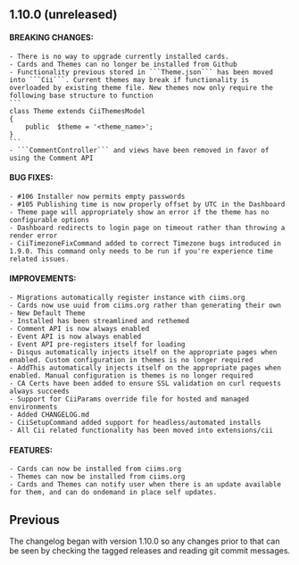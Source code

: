 ## 1.10.0 (unreleased)

#### BREAKING CHANGES:
	
	- There is no way to upgrade currently installed cards.
	- Cards and Themes can no longer be installed from Github
	- Functionality previous stored in ```Theme.json``` has been moved into ```Cii```. Current themes may break if functionality is overloaded by existing theme file. New themes now only require the following base structure to function
	```
	class Theme extends CiiThemesModel
	{
	    public  $theme = '<theme_name>';
	}
	```
	- ```CommentController``` and views have been removed in favor of using the Comment API

#### BUG FIXES:

	- #106 Installer now permits empty passwords
	- #105 Publishing time is now properly offset by UTC in the Dashboard
	- Theme page will appropriately show an error if the theme has no configurable options
	- Dashboard redirects to login page on timeout rather than throwing a render error
	- CiiTimezoneFixCommand added to correct Timezone bugs introduced in 1.9.0. This command only needs to be run if you're experience time related issues.

#### IMPROVEMENTS:

	- Migrations automatically register instance with ciims.org
	- Cards now use uuid from ciims.org rather than generating their own
	- New Default Theme
	- Installed has been streamlined and rethemed
	- Comment API is now always enabled
	- Event API is now always enabled
	- Event API pre-registers itself for loading
	- Disqus automatically injects itself on the appropriate pages when enabled. Custom configuration in themes is no longer required
	- AddThis automatically injects itself on the appropriate pages when enabled. Manual configuration is themes is no longer required
	- CA Certs have been added to ensure SSL validation on curl requests always succeeds
	- Support for CiiParams override file for hosted and managed environments
	- Added CHANGELOG.md
	- CiiSetupCommand added support for headless/automated installs
	- All Cii related functionality has been moved into extensions/cii

#### FEATURES:

	- Cards can now be installed from ciims.org
	- Themes can now be installed from ciims.org
	- Cards and Themes can notify user when there is an update available for them, and can do ondemand in place self updates.

## Previous

The changelog began with version 1.10.0 so any changes prior to that can be seen by checking the tagged releases and reading git commit messages.